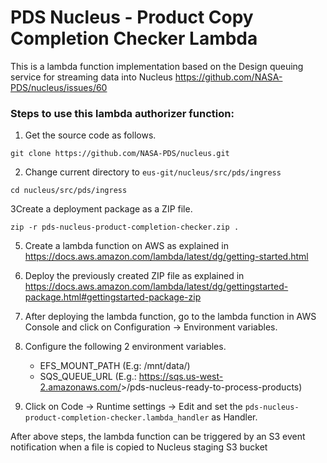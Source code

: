 # PDS Nucleus - Product Copy Completion Checker Lambda

This is a lambda function implementation based on the Design queuing service for streaming data into
Nucleus https://github.com/NASA-PDS/nucleus/issues/60 


### Steps to use this lambda authorizer function:

1. Get the source code as follows.
```shell
git clone https://github.com/NASA-PDS/nucleus.git
```

2. Change current directory to `eus-git/nucleus/src/pds/ingress`

```shell
cd nucleus/src/pds/ingress
```

3Create a deployment package as a ZIP file.

```shell
zip -r pds-nucleus-product-completion-checker.zip .
```

5. Create a lambda function on AWS as explained in https://docs.aws.amazon.com/lambda/latest/dg/getting-started.html

6. Deploy the previously created ZIP file as explained in https://docs.aws.amazon.com/lambda/latest/dg/gettingstarted-package.html#gettingstarted-package-zip

7. After deploying the lambda function, go to the lambda function in AWS Console and  click on Configuration -> Environment variables.

8. Configure the following 2 environment variables.
    * EFS_MOUNT_PATH (E.g: /mnt/data/)
    * SQS_QUEUE_URL	(E.g.: https://sqs.us-west-2.amazonaws.com/<account-id>>/pds-nucleus-ready-to-process-products)

9. Click on Code -> Runtime settings -> Edit and set the `pds-nucleus-product-completion-checker.lambda_handler` as Handler.

After above steps, the lambda function can be triggered by an S3 event notification when a file is copied to Nucleus 
staging S3 bucket
